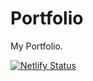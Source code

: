 # Portfolio
My Portfolio.

[![Netlify Status](https://api.netlify.com/api/v1/badges/664b4bc6-4ab9-474b-a152-b5b3c48f4694/deploy-status)](https://app.netlify.com/sites/iaryankashyap/deploys)